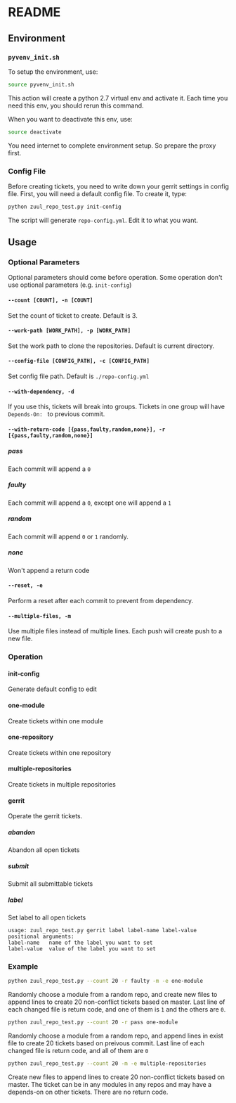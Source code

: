 # README

## Environment
### `pyvenv_init.sh`
To setup the environment, use:
```bash
source pyvenv_init.sh
```

This action will create a python 2.7 virtual env and activate it.
Each time you need this env, you should rerun this command.

When you want to deactivate this env, use:
```bash
source deactivate
```

You need internet to complete environment setup. 
So prepare the proxy first.

### Config File
Before creating tickets, you need to 
write down your gerrit settings in config file.
First, you will need a default config file. To create 
it, type:
```bash
python zuul_repo_test.py init-config
```
The script will generate `repo-config.yml`. 
Edit it to what you want.

## Usage
### Optional Parameters
Optional parameters should come before operation. Some operation don't use optional parameters (e.g. `init-config`)
#### `--count [COUNT], -n [COUNT]`
Set the count of ticket to create. Default is 3.
#### `--work-path [WORK_PATH], -p [WORK_PATH]`
Set the work path to clone the repositories. Default is current directory.
#### `--config-file [CONFIG_PATH], -c [CONFIG_PATH]`
Set config file path. Default is `./repo-config.yml`
#### `--with-dependency, -d`
If you use this, tickets will break into groups.
Tickets in one group will have `Depends-On: ` to previous commit.
#### `--with-return-code [{pass,faulty,random,none}], -r [{pass,faulty,random,none}]`
##### pass
Each commit will append a `0`
##### faulty
Each commit will append a `0`, except one will append a `1`
##### random
Each commit will append `0` or `1` randomly.
##### none
Won't append a return code
#### `--reset, -e` 
Perform a reset after each commit to prevent from dependency.
#### `--multiple-files, -m`  
Use multiple files instead of multiple lines. Each push will create push to a new file.
### Operation
#### init-config 
Generate default config to edit
#### one-module 
Create tickets within one module
#### one-repository 
Create tickets within one repository
#### multiple-repositories
Create tickets in multiple repositories
#### gerrit              
Operate the gerrit tickets.
##### abandon             
Abandon all open tickets
##### submit              
Submit all submittable tickets
##### label               
Set label to all open tickets
```
usage: zuul_repo_test.py gerrit label label-name label-value
positional arguments:
label-name   name of the label you want to set
label-value  value of the label you want to set
```
### Example
```bash
python zuul_repo_test.py --count 20 -r faulty -m -e one-module
```
Randomly choose a module from a random repo, and create new files to append lines to create 20 non-conflict tickets based on master.
Last line of each changed file is return code, and one of them is `1` and the others are `0`.

```bash
python zuul_repo_test.py --count 20 -r pass one-module
```
Randomly choose a module from a random repo, and append lines in exist file to create 20 tickets based on preivous commit.
Last line of each changed file is return code, and all of them are `0`

```bash
python zuul_repo_test.py --count 20 -m -e multiple-repositories
```
Create new files to append lines to create 20 non-conflict tickets based on master. The ticket can be in any modules in any repos and may have a depends-on on other tickets.
There are no return code.

